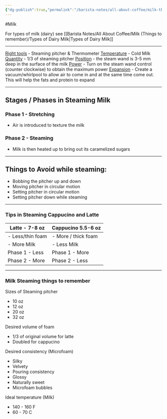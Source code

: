 ```yaml
---
{"dg-publish":true,"permalink":"/barista-notes/all-about-coffee/milk-things-to-remember/texture-milk/"}
---
```



#Milk 

For types of milk (dairy) see [[Barista Notes/All About Coffee/Milk (Things to remember)/Types of Dairy Milk\|Types of Dairy Milk]]

---

<u>Right tools</u> - Steaming pitcher & Thermometer
<u>Temperature</u> - Cold Milk
<u>Quantity</u> - 1/3 of steaming pitcher
<u>Position</u> - the steam wand is 3-5 mm deep in the surface of the milk
<u>Power</u> - Turn on the steam wand control (counter clockwise) to obtain the maximum power
<u>Expansion</u> - Create a vacuum/whirlpool to allow air to come in and at the same time come out. This will help the fats and protein to expand

---

## Stages / Phases in Steaming Milk 

### Phase 1 - Stretching
- Air is introduced to texture the milk
### Phase 2 - Steaming 
- Milk is then heated up to bring out its caramelized sugars

---

## Things to Avoid while steaming:
- Bobbing the pitcher up and down
- Moving pitcher in circular motion
- Setting pitcher in circular motion
- Setting pitcher down while steaming 

--- 

### Tips in Steaming Cappucino and Latte

| Latte - 7-8 oz   | Cappucino 5.5-6 oz  |
| ---------------- | ------------------- |
| - Less/thin foam | - More / thick foam |
| - More Milk      | - Less Milk         |
| Phase 1 - Less   | Phase 1 - More      |
| Phase 2 - More   | Phase 2 - Less      |

---
### Milk Steaming things to remember

Sizes of Steaming pitcher
- 10 oz
- 12 oz
- 20 oz
- 32 oz

Desired volume of foam 
- 1/3 of original volume for latte
- Doubled for cappucino

Desired consistency (Microfoam)
- Silky 
- Velvety 
- Pouring consistency 
- Glossy 
- Naturally sweet 
- Microfoam bubbles

Ideal temperature (Milk)
- 140 - 160 F 
- 60 - 70 C 